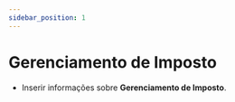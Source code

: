 ```yaml
---
sidebar_position: 1
---
```


# Gerenciamento de Imposto

- Inserir informações sobre **Gerenciamento de Imposto**.